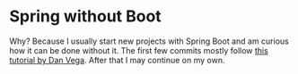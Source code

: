 # Spring without Boot

Why? Because I usually start new projects with Spring Boot and am curious how it can be done without it.
The first few commits mostly follow [this tutorial by Dan Vega](https://www.youtube.com/watch?v=e8aSyQo0nHo).
After that I may continue on my own.
